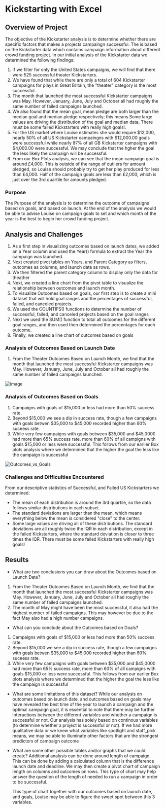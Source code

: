 # Kickstarting with Excel

## Overview of Project

The objective of the Kickstarter analysis is to determine whether there are specific factors that makes a projects campaingn successful. The is based on the Kickstarter data which contains campaign information about different crowd funding project. In our initial analysis of the Kickstarter data we determined the following findings:
1. If we filter for only the United States campaigns, we will find that there were 525 successful theater Kickstarters.
2. We have found that while there are only a total of 604 Kickstarter campaigns for plays in Great Britain, the "theater" category is the most successful.
3. The month that launched the most successful Kickstarter campaigns was May. However, January, June, July and October all had roughly the same number of failed campaigns launched.
4. We also found that the mean goal, mean pledge are both larger than the median goal and median pledge respectively; this means Some large values are driving the distribution of the goal and median data, There must be some failed Kickstarters with really high goals!.
5. For the US market where Louise estimates she would require $12,000, nearly 50% of all US Kickstarter campaingns with $12,000.00 goals were successful while nearly 87% of all GB Kickstarter campaigns with $4,000.00 were successful. We may conclude that the hgher the goal the less likely the campaign will be successful.
6. From our Box Plots analysis, we can see that the mean campaign goal is around £4,000. This is outside of the range of outliers for amount pledged, so Louise should probably try to get her play produced for less than £4,000. Half of the campaign goals are less than £2,000, which is just over the 3rd quartile for amounts pledged.

### Purpose

The Purpose of the analysis is to determine the outcome of campaigns based on goals, and based on launch. At the end of the analysis we would be able to advise Louise on campaign goals to set and which month of the year is the best to begin her crowd funding project.

## Analysis and Challenges
1. As a first step in visualizing outcomes based on launch dates,  we added an a Year column and used the Year() formula to extract the Year the campaign was launched. 
2. Next created pivot tables on Years, and Parent Category as filters, outcomes as columns, and launch date as rows.
3. We then filtered the parent category column to display only the data for theather
4. Next, we created a line chart from the pivot table to visualize the relationship between outcomes and launch month.
5. To visualize Outcomes based on goals, our first step is to create a mini dataset that will hold goal ranges and the percentages of successful, failed, and canceled projects.
6. We used the COUNTIFS() functions to determine the number of successful, failed, and canceled projects based on the goal ranges
7. Next we used the SUM() function to total all outcomes for the different goal ranges, and then used then determined the percentages for each outcome.
8. Finally, we created a line chart of outcomes based on goals

### Analysis of Outcomes Based on Launch Date
1. From the Theater Outcomes Based on Launch Month, we find that the month that launched the most successful Kickstarter campaigns was May. However, January, June, July and October all had roughly the same number of failed campaigns launched. 



![image](https://user-images.githubusercontent.com/67847583/116496858-9cc42780-a86b-11eb-88e9-cfde16efd4ce.png)





### Analysis of Outcomes Based on Goals
1. Campaigns with goals of $15,000 or less had more than 50% success rate.
2. Beyond $15,000 we see a dip in success rate, though a few campaigns with goals betwen $35,000 to $45,000 recorded higher than 60% suceess rate.
3. While very few campaigns with goals between $35,000 and $45,0000 had more than 65% success rate, more than 60% of all campigns with goals $15,000 or less were successful. This follows from our earlier Box plots analysis where we determined that the higher the goal the less like the campaign is successful

![Outcomes_vs_Goals](2021-04-20-21-27-46.png)


### Challenges and Difficulties Encountered
From our descriptive statistics of Successful, and Failed US Kickstarters we determined:
- The mean of each distribution is around the 3rd quartile, so the data follows similar distributions in each subset.
- The standard deviations are larger than the mean, which means everything below the mean is considered "close" to the center.
- Some large values are driving all of these distributions. The standard deviations are all roughly twice the IQR in each distribution, except in the failed Kickstarters, where the standard deviation is closer to three times the IQR. There must be some failed Kickstarters with really high goals!

## Results

- What are two conclusions you can draw about the Outcomes based on Launch Date?
1. From the Theater Outcomes Based on Launch Month, we find that the month that launched the most successful Kickstarter campaigns was May. However, January, June, July and October all had roughly the same number of failed campaigns launched.
2. The month of May might have been the most successful, it also had the highest number of failed campaigns. This may however be due to the fact May also had a high number campaigns.

- What can you conclude about the Outcomes based on Goals?
1. Campaigns with goals of $15,000 or less had more than 50% success rate.
2. Beyond $15,000 we see a dip in success rate, though a few campaigns with goals betwen $35,000 to $45,000 recorded higher than 60% suceess rate.
3. While very few campaigns with goals between $35,000 and $45,0000 had more than 65% success rate, more than 60% of all campigns with goals $15,000 or less were successful. This follows from our earlier Box plots analysis where we determined that the higher the goal the less like the campaign is successful

- What are some limitations of this dataset?
  While our analysis on outcomes based on launch date, and outcomes based on goals may have revealed the best time of the year to launch a campaign and the optimal campaign goal, it is essential to note that there may be further interactions between the different variables and whether a campaign is successful or not. Our analysis has solely based on continous variables (to determine whether a project is successful or not). If we had more qualitative data or we knew what variables like spotlight and staff_pick means, we may be able to illuminate other factors that are the strongest predictors of campaign outcome

- What are some other possible tables and/or graphs that we could create?
  Additional analysis can be done around length of campaign. This can be done by adding a calculated column that is the difference launch date and deadline. We may then create a pivot chart of campaign length on columns and outcomes on rows. This type of chart may help answer the question of the length of needed to run a campaign in order to be successful.

  This type of chart together with our outcomes based on launch date, and goals, Louise may be able to figure the sweet spot between this 3 variables.
